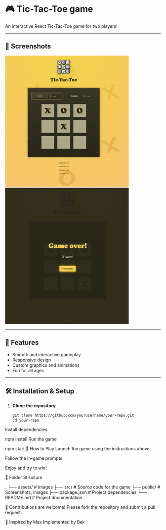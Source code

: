 # 🎮 Tic-Tac-Toe game

An interactive React Tic-Tac-Toe game for two players!

---

## 📸 Screenshots

<p >
  <img src="./public/screenshot1.png" width="400" alt="Game Screenshot 1">
  <img src="./public/screenshot2.png" width="400" alt="Game Screenshot 2">
</p>

---

## 🚀 Features

- Smooth and interactive gameplay
- Responsive design
- Custom graphics and animations
- Fun for all ages

---

## 🛠️ Installation & Setup

1. **Clone the repository**
   ```
   git clone https://github.com/yourusername/your-repo.git
   cd your-repo

   ```

Install dependencies

npm install
Run the game


npm start
🎯 How to Play
Launch the game using the instructions above.

Follow the in-game prompts.

Enjoy and try to win!

📂 Folder Structure

.
├── assets/            # Images
├── src/               # Source code for the game
├── public/            # Screenshots, Images
├── package.json       # Project dependencies
└── README.md          # Project documentation

🤝 
Contributions are welcome!
Please fork the repository and submit a pull request.

📜 
Inspired by Max Implemented by Bek

